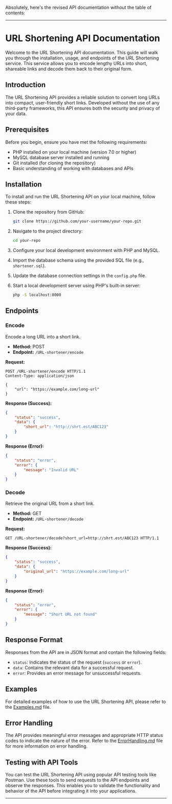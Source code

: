 Absolutely, here's the revised API documentation without the table of contents:

---

# URL Shortening API Documentation

Welcome to the URL Shortening API documentation. This guide will walk you through the installation, usage, and endpoints of the URL Shortening service. This service allows you to encode lengthy URLs into short, shareable links and decode them back to their original form.

## Introduction

The URL Shortening API provides a reliable solution to convert long URLs into compact, user-friendly short links. Developed without the use of any third-party frameworks, this API ensures both the security and privacy of your data.

## Prerequisites

Before you begin, ensure you have met the following requirements:

- PHP installed on your local machine (version 7.0 or higher)
- MySQL database server installed and running
- Git installed (for cloning the repository)
- Basic understanding of working with databases and APIs

## Installation

To install and run the URL Shortening API on your local machine, follow these steps:

1. Clone the repository from GitHub:

    ```bash
    git clone https://github.com/your-username/your-repo.git
    ```

2. Navigate to the project directory:

    ```bash
    cd your-repo
    ```

3. Configure your local development environment with PHP and MySQL.

4. Import the database schema using the provided SQL file (e.g., `shortener.sql`).

5. Update the database connection settings in the `config.php` file.

6. Start a local development server using PHP's built-in server:

    ```bash
    php -S localhost:8000
    ```

## Endpoints

### Encode

Encode a long URL into a short link.

- **Method:** POST
- **Endpoint:** `/URL-shortener/encode`

**Request:**

```http
POST /URL-shortener/encode HTTP/1.1
Content-Type: application/json

{
    "url": "https://example.com/long-url"
}
```

**Response (Success):**

```json
{
    "status": "success",
    "data": {
        "short_url": "http://shrt.est/ABC123"
    }
}
```

**Response (Error):**

```json
{
    "status": "error",
    "error": {
        "message": "Invalid URL"
    }
}
```

### Decode

Retrieve the original URL from a short link.

- **Method:** GET
- **Endpoint:** `/URL-shortener/decode`

**Request:**

```http
GET /URL-shortener/decode?short_url=http://shrt.est/ABC123 HTTP/1.1
```

**Response (Success):**

```json
{
    "status": "success",
    "data": {
        "original_url": "https://example.com/long-url"
    }
}
```

**Response (Error):**

```json
{
    "status": "error",
    "error": {
        "message": "Short URL not found"
    }
}
```

## Response Format

Responses from the API are in JSON format and contain the following fields:

- `status`: Indicates the status of the request (`success` or `error`).
- `data`: Contains the relevant data for a successful request.
- `error`: Provides an error message for unsuccessful requests.

## Examples

For detailed examples of how to use the URL Shortening API, please refer to the [Examples.md](Examples.md) file.

## Error Handling

The API provides meaningful error messages and appropriate HTTP status codes to indicate the nature of the error. Refer to the [ErrorHandling.md](ErrorHandling.md) file for more information on error handling.

## Testing with API Tools

You can test the URL Shortening API using popular API testing tools like Postman. Use these tools to send requests to the API endpoints and observe the responses. This enables you to validate the functionality and behavior of the API before integrating it into your applications.

---

